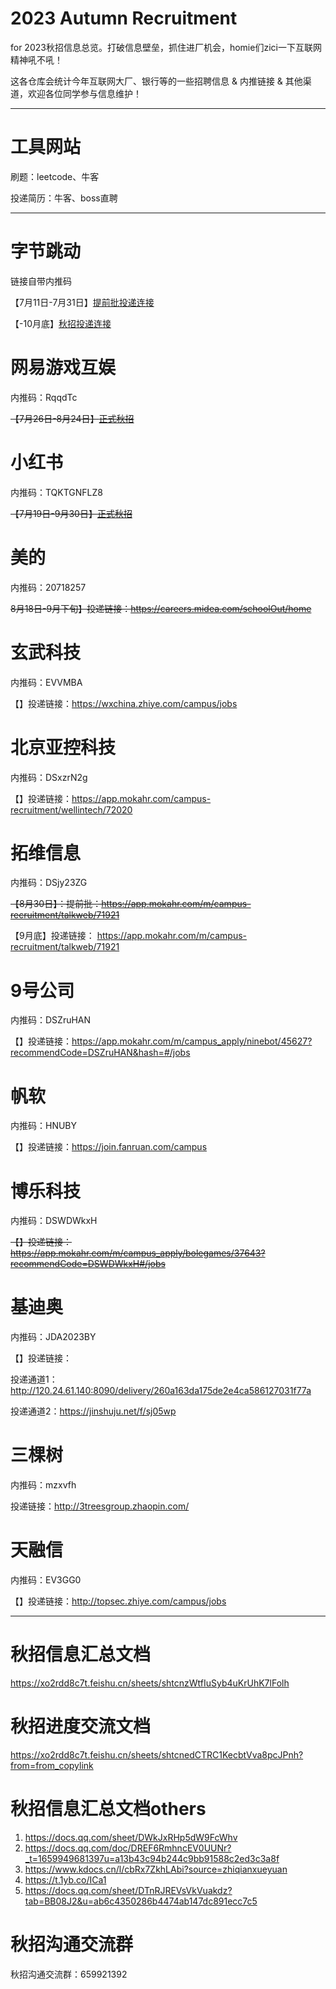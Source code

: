#  2023 Autumn Recruitment

for 2023秋招信息总览。打破信息壁垒，抓住进厂机会，homie们zici一下互联网精神吼不吼！

这各仓库会统计今年互联网大厂、银行等的一些招聘信息 & 内推链接 & 其他渠道，欢迎各位同学参与信息维护！

------

#  工具网站

刷题：leetcode、牛客

投递简历：牛客、boss直聘

------

# 字节跳动

链接自带内推码

【7月11日-7月31日】[提前批投递连接](https://job.toutiao.com/campus/m/position?external_referral_code=S7Z85H7&type=2)

【-10月底】[秋招投递连接](https://job.toutiao.com/campus/m/position?external_referral_code=S7Z85H7&type=2)




# 网易游戏互娱

内推码：RqqdTc

~~【7月26日-8月24日】[正式秋招](https://game.campus.163.com/m/home?st=ZDI1MjEyMDUtMDEyNi00ZTQwLWJkNTQtYjM1NWI2YzNkZmM4)~~



# 小红书

内推码：TQKTGNFLZ8

~~【7月19日-9月30日】[正式秋招](https://job.xiaohongshu.com/m/campus)~~



# 美的

内推码：20718257

~~8月18日-9月下旬】投递链接：https://careers.midea.com/schoolOut/home~~



# 玄武科技

内推码：EVVMBA

【】投递链接：https://wxchina.zhiye.com/campus/jobs



# 北京亚控科技

内推码：DSxzrN2g

【】投递链接：https://app.mokahr.com/campus-recruitment/wellintech/72020



# 拓维信息

内推码：DSjy23ZG

~~【8月30日】：提前批：https://app.mokahr.com/m/campus-recruitment/talkweb/71921~~

【9月底】投递链接：  https://app.mokahr.com/m/campus-recruitment/talkweb/71921


# 9号公司

内推码：DSZruHAN

【】投递链接：https://app.mokahr.com/m/campus_apply/ninebot/45627?recommendCode=DSZruHAN&hash=#/jobs

# 帆软

内推码：HNUBY

【】投递链接：https://join.fanruan.com/campus

# 博乐科技

内推码：DSWDWkxH 

~~【】投递链接：https://app.mokahr.com/m/campus_apply/bolegames/37643?recommendCode=DSWDWkxH#/jobs~~


# 基迪奥

内推码：JDA2023BY

【】投递链接：

投递通道1：http://120.24.61.140:8090/delivery/260a163da175de2e4ca586127031f77a

投递通道2：https://jinshuju.net/f/sj05wp


# 三棵树

内推码：mzxvfh

投递链接：http://3treesgroup.zhaopin.com/


# 天融信

内推码：EV3GG0

【】投递链接：http://topsec.zhiye.com/campus/jobs

------

# 秋招信息汇总文档
https://xo2rdd8c7t.feishu.cn/sheets/shtcnzWtfIuSyb4uKrUhK7lFolh

# 秋招进度交流文档
https://xo2rdd8c7t.feishu.cn/sheets/shtcnedCTRC1KecbtVva8pcJPnh?from=from_copylink

# 秋招信息汇总文档others
1. https://docs.qq.com/sheet/DWkJxRHp5dW9FcWhv
2. https://docs.qq.com/doc/DREF6RmhncEV0UUNr?_t=1659949681397u=a13b43c94b244c9bb91588c2ed3c3a8f
3. https://www.kdocs.cn/l/cbRx7ZkhLAbi?source=zhiqianxueyuan
4. https://t.1yb.co/ICa1
5. https://docs.qq.com/sheet/DTnRJREVsVkVuakdz?tab=BB08J2&u=ab6c4350286b4474ab147dc891ecc7c5


# 秋招沟通交流群

秋招沟通交流群：659921392
